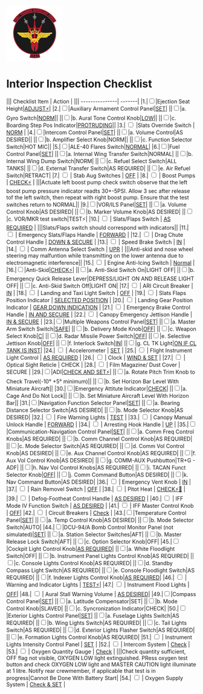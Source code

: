 ![JTAF Logo](../../../JTAF/img/Logo.png)

# **Interior Inspection Checklist**

||| Checklist Item | Action |
||| ---------------| -------|
|1.|<input type="checkbox">|Ejection Seat Height|[ADJUST⚡](../../../cockpit/pilot/stick_seat.md#seat-position)|
|2.|<input type="checkbox">|Auxiliary Armament Control Panel|[SET](../../../cockpit/pilot/left_console/aft_section.md#aft-section)|
||<input type="checkbox">|a. Gyro Switch|[NORM](../../../cockpit/pilot/left_console/aft_section.md#gyro-fast-erect-switch)||
||<input type="checkbox">|b. Aural Tone Control Knob|[LOW](../../../cockpit/pilot/left_console/aft_section.md#aural-tone-control)||
||<input type="checkbox">|c. Boarding Step Pos Indicator|[PROTRUDING](../../../cockpit/pilot/left_console/aft_section.md#boarding-steps-indicator)||
|3.|  <input type="checkbox">  |Slats Override Switch | [NORM](../../../cockpit/pilot/left_console/wall.md#slats-override-switch) |
|4.|<input type="checkbox">|Intercom Control Panel|[SET](../../../cockpit/pilot/left_console/aft_section.md#intercom-system-control-panel)|
||<input type="checkbox">|a. Volume Control|AS DESIRED||
||<input type="checkbox">|b. Amplifier Select Knob|NORM||
||<input type="checkbox">|c. Function Selector Switch|HOT MIC||
|5.|<input type="checkbox">|ALE-40 Flares Switch|[NORMAL](../../../systems/defensive_systems/countermeasures.md#flares-select-switch)|
|6.|<input type="checkbox">|Fuel Control Panel|[SET](../../../cockpit/pilot/left_console/center_section.md#fuel-control-panel)|
||<input type="checkbox">|a. Internal Wing Transfer Switch|NORMAL|
||<input type="checkbox">|b. Internal Wing Dump Switch|NORM|
||<input type="checkbox">|c. Refuel Select Switch|ALL TANKS|
||<input type="checkbox">|d. External Transfer Switch|AS REQUIRED|
||<input type="checkbox">|e. Air Refuel Switch|RETRACT|
|7.|  <input type="checkbox">  | Stab Aug Switches | [OFF](../../../cockpit/pilot/left_console/center_section.md#afcs-control-panel) |
|8.|  <input type="checkbox">  | Boost Pumps | [CHECK⚡](../../../cockpit/pilot/left_console/center_section.md#boost-pump-check-switches) |
|||Actuate left boost pump check switch observe that the left boost pump pressure indicator readts 30+-5PSI. Allow 3 sec after release tof the left switch, then repeat with right boost pump. Ensure that the test switches return to NORMAL||
|9.|<input type="checkbox">|VOR/ILS Panel|[SET](../../../cockpit/pilot/left_console/center_section.md#vorils-control-panel)|
||<input type="checkbox">|a. Volume Control Knob|AS DESIRED|
||<input type="checkbox">|b. Marker Volume Knob|AS DESIRED|
||<input type="checkbox">|c. VOR/MKR test switch|TEST⚡|
|10.|  <input type="checkbox">  | Slats/Flaps Switch | [AS REQUIRED](../../../cockpit/pilot/left_console/wall.md#slatsflaps-control-panel) |
|||Slats/Flaps switch should correspond with indicators||
|11.|  <input type="checkbox">  | Emergency Slats/Flaps Handle | [FORWARD](../../../cockpit/pilot/left_console/wall.md#emergency-slatsflaps-handle) |
|12.|  <input type="checkbox">  | Drag Chute Control Handle | [DOWN & SECURE](../../../cockpit/pilot/stick_seat.md#drag-chute-handle) |
|13.|  <input type="checkbox">  | Speed Brake Switch | [IN](../../../cockpit/pilot/left_console/front_section.md#speed-brake) |
|14.|  <input type="checkbox">  | Comm Antenna Select Switch | [UPR](../../../cockpit/pilot/left_console/front_section.md#communications-antenna-select-switch) |
|||Anti-skid and nose wheel steering may malfuntion while transmitting on the lower antenna due to electromagnetic interference||
|15.|  <input type="checkbox">  | Engine Anti-Icing Switch | [Normal](../../../cockpit/pilot/left_console/front_section.md#engine-anti-icing-switch) |
|16.|<input type="checkbox">|Anti-Skid|[CHECK⚡](../../../cockpit/pilot/left_console/front_section.md#anti-skid-switch)|
||<input type="checkbox">|a. Anti-Skid Switch On|LIGHT OFF|
||<input type="checkbox">|b. Emergency Quick Release Lever|DEPRESS/LIGHT ON AND RELEASE LIGHT OFF|
||<input type="checkbox">|c. Anti-Skid Switch Off|LIGHT ON|
|17.|  <input type="checkbox">  | ARI Circuit Breaker  | [IN](../../../cockpit/pilot/left_sub_panel.md#aileron-rudder-interconnect-ari-circuit-breaker) |
|18.|  <input type="checkbox">  | Landing and Taxi Light Switch | [OFF](../../../cockpit/pilot/left_sub_panel.md#landingtaxi-lights-switch) |
|19.|  <input type="checkbox">  | Slats Flaps Position Indicator | [SELECTED POSITION](../../../cockpit/pilot/left_sub_panel.md#slatsflaps-indicators) |
|20.|  <input type="checkbox">  | Landing Gear Position Indicator | [GEAR DOWN INDICATION](../../../cockpit/pilot/left_sub_panel.md#landing-gear-position-indicators) |
|21.|  <input type="checkbox">  | Emergency Brake Control Handle | [IN AND SECURE](../../../cockpit/pilot/left_sub_panel.md#emergency-brake-handle) |
|22.|  <input type="checkbox">  | Canopy Emergency Jettison Handle | [IN & SECURE](../../../cockpit/pilot/left_console/wall.md#emergency-canopy-jettison-handle) |
|23.|<input type="checkbox">|Multiple Weapons Control Panel|[SET](../../../cockpit/pilot/weapon_management.md)|
||<input type="checkbox">|a. Master Arm Switch Switch|[SAFE](../../../cockpit/pilot/weapon_management.md#master-arm-switch)|
||<input type="checkbox">|b. Delivery Mode Knob|[OFF](../../../cockpit/pilot/weapon_management.md#delivery-mode-knob)|
||<input type="checkbox">|c. Weapon Select Knob|[C](../../../cockpit/pilot/weapon_management.md#weapon-selector-knob)|
||<input type="checkbox">|d. Radar Missile Power Switch|[OFF](../../../cockpit/pilot/weapon_management.md#radar-missile-power-switch)|
||<input type="checkbox">|e. Selective Jettison Knob|[OFF](../../../cockpit/pilot/weapon_management.md#selective-jettison-control)|
||<input type="checkbox">|f. Interlock Switch|[IN](../../../cockpit/pilot/weapon_management.md#interlock-switch)|
||<input type="checkbox">|g. CL TK Light|[ON IF CL TANK IS INST](../../../cockpit/pilot/weapon_management.md#centerline-tank-aboard-light)|
|24.|  <input type="checkbox">  | Accelerometer | [SET](../../../cockpit/pilot/pedestal_group.md#accelerometer) |
|25.|  <input type="checkbox">  | Flight Instrument Light Control | [AS REQUIRED](../../../cockpit/pilot/weapon_management.md#flight-instrument-brightness-knob) |
|26.|  <input type="checkbox">  | Clock | [WIND & SET](../../../cockpit/pilot/left_sub_panel.md#8-day-clock) |
|27.|  <input type="checkbox">  | Optical Sight Reticle | CHECK |
|28.|  <input type="checkbox">  | Film Magazine/ Dust Cover | SECURE |
|29.|<input type="checkbox">|ADI|[CHECK AND SET⚡](../../../cockpit/pilot/flight_director_group.md#attitude-director-indicator)|
||<input type="checkbox">|a. Rotate Pitch Trim Knob to Check Travel(-10° +5° minimum)||
||<input type="checkbox">|b. Set Horizon Bar Level With Miniature Aircraft||
|30.|<input type="checkbox">|Emergency Attitute Indicator|[CHECK](../../../cockpit/pilot/flight_director_group.md#standby-attitude-indicator)|
||<input type="checkbox">|a. Cage And Do Not Lock||
||<input type="checkbox">|b. Set Miniature Aircraft Level With Horizon Bar||
|31.|<input type="checkbox">|Navigation Function Selector Panel|[SET](../../../cockpit/pilot/flight_director_group.md#navigation-function-selector-panel)|
||<input type="checkbox">|a. Bearing Distance Selector Switch|AS DESIRED|
||<input type="checkbox">|b. Mode Selector Knob|AS DESIRED|
|32.|  <input type="checkbox">  | Fire Warning Lights | [TEST](../../../cockpit/pilot/right_main_panel.md#fire-test-button) |
|33.|  <input type="checkbox">  | Canopy Manual Unlock Handle | [FORWARD](../../../cockpit/pilot/right_console/wall.md#canopy-manual-unlock-handle) |
|34.|  <input type="checkbox">  | Arresting Hook Handle | [UP](../../../cockpit/pilot/right_sub_panel.md#arresting-hook-control-handle) |
|35.|<input type="checkbox">|Communication-Navigation Control Panel|[SET](../../../cockpit/pilot/right_console/front_section.md#communication-control-panel)|
||<input type="checkbox">|a. Comm Freq Control Knobs|AS REQUIRED|
||<input type="checkbox">|b. Comm Channel Control Knob|AS REQUIRED|
||<input type="checkbox">|c. Mode Selector Switch|AS REQUIRED|
||<input type="checkbox">|d. Comm Vol Control Knob|AS DESIRED|
||<input type="checkbox">|e. Aux Channel Control Knob|AS REQUIRED|
||<input type="checkbox">|f. Aux Vol Control Knob|AS DESIRED|
||<input type="checkbox">|g. COMM-AUX Pushbutton|TR+G - ADF|
||<input type="checkbox">|h. Nav Vol Control Knobs|AS REQUIRED|
||<input type="checkbox">|i. TACAN Funct Selector Knob|[OFF](../../../cockpit/pilot/right_console/front_section.md#tacan-control-panel)|
||<input type="checkbox">|j. Comm Command Button|AS DESIRED|
||<input type="checkbox">|k. Nav Command Button|AS DESIRED|
|36.|  <input type="checkbox">  | Emergency Vent Knob | [IN](../../../cockpit/pilot/right_console/front_section.md#emergency-vent-handle) |
|37.|  <input type="checkbox">  | Rain Removel Switch | [OFF](../../../cockpit/pilot/right_console/front_section.md#utility-panel-right) |
|38.|  <input type="checkbox">  | Pitot Heat | [CHECK⚡🔧](../../../cockpit/pilot/right_console/front_section.md#utility-panel-right) |
|39.|  <input type="checkbox">  | Defog-Footheat Control Handle | [AS DESIRED](../../../cockpit/pilot/right_console/front_section.md#defogfoot-heat-lever) |
|40.|  <input type="checkbox">  | IFF Mode IV Function Switch | [AS DESIRED](../../../cockpit/pilot/right_console/center_section.md#iff-control-panel) |
|41.|  <input type="checkbox">  | IFF Master Control Knob | [OFF](../../../cockpit/pilot/right_console/center_section.md#iff-control-panel)|
|42.|  <input type="checkbox">  | Circuit Breakers | [Check](../../../cockpit/pilot/right_console/wall.md#circuit-breaker-panel) |
|43.|<input type="checkbox">|Temperature Control Panel|[SET](../../../cockpit/pilot/right_console/center_section.md#temperature-control)|
||<input type="checkbox">|a. Temp Control Knob|AS DESIRED|
||<input type="checkbox">|b. Mode Selector Switch|AUTO|
|44.|<input type="checkbox">|DCU-94/A Bomb Control Monitor Panel (not simulated)|[SET](../../../cockpit/pilot/right_console/center_section.md#dcu-94a-stores-control-monitor-panel)|
||<input type="checkbox">|a. Station Selector Switches|AFT|
||<input type="checkbox">|b. Master Release Lock Switch|AFT|
||<input type="checkbox">|c. Option Selector Knob|OFF|
|45.|<input type="checkbox">|Cockpit Light Control Knob|[AS REQUIRED](../../../cockpit/pilot/right_console/center_section.md#cockpit-lighting-control-panel)|
||<input type="checkbox">|a. White Floodlight Switch|OFF|
||<input type="checkbox">|b. Instrument Panel Lights Control Knob|AS REQUIRED|
||<input type="checkbox">|c. Console Lights Control Knob|AS REQUIRED|
||<input type="checkbox">|d. Standby Compass Light Switch|AS REQUIRED|
||<input type="checkbox">|e. Console Floodlight Switch|AS REQUIRED|
||<input type="checkbox">|f. Indexer Lights Control Knob|[AS REQUIRED](../../../cockpit/pilot/right_console/wall.md#formation-and-indexer-lights-control-panel)|
|46.|  <input type="checkbox">  | Warning and Indicator Lights | [TEST⚡](../../../cockpit/pilot/right_console/center_section.md#warning-light-test-switch)|
|47.|  <input type="checkbox">  | Instrument Flood Lights | [OFF](../../../cockpit/pilot/right_console/wall.md#instrument-flood)|
|48.|  <input type="checkbox">  | Aural Stall Warning Volume | [AS DESIRED](../../../cockpit/pilot/right_console/wall.md#stall-warning)|
|49.|<input type="checkbox">|Compass Control Panel|[SET](../../../cockpit/pilot/right_console/aft_section.md#compass-control-panel)|
||<input type="checkbox">|a. Latitude Compensator|SET|
||<input type="checkbox">|b. Mode Control Knob|SLAVED|
||<input type="checkbox">|c. Syncronization Indicator|CHECK|
|50.|<input type="checkbox">|Exterior Lights Control Panel|[SET](../../../cockpit/pilot/right_console/aft_section.md#exterior-lights-control-panel)|
||<input type="checkbox">|a. Fuselage Lights Switch|AS REQUIRED|
||<input type="checkbox">|b. Wing Lights Switch|AS REQUIRED|
||<input type="checkbox">|c. Tail Lights Switch|AS REQUIRED|
||<input type="checkbox">|d. Exterior Lights Flasher Switch|AS REQUIRED|
||<input type="checkbox">|e. Formation Lights Control Knob|AS REQUIRED|
|51.|  <input type="checkbox">  | Instrument Lights Intensity Control Panel | [SET](../../../cockpit/pilot/right_console/wall.md#flight-instrument-lights-intensity-panel) |
|52.|  <input type="checkbox">  | Intercom System | [Check](../../../cockpit/pilot/left_console/aft_section.md#intercom-system-control-panel) |
|53.|  <input type="checkbox">  | Oxygen Quantity Gauge | [Check](../../../cockpit/pilot/left_console/front_section.md#oxygen-regulator-and-oxygen-quantity-gauge) |
|||Check quantity sufficient, OFF flag not visible, OXYGEN LOW light extinguished. PRess oxygen test button and check OXYGEN LOW light and MASTER CAUTION light illuminate at 1 litre. Notify rear crewmember, if applicable that test is in progress|Cannot Be Done With Battery Start|
|54.|  <input type="checkbox">  | Oxygen Supply System | [Check & SET](../../../cockpit/pilot/left_console/front_section.md#oxygen-regulator-and-oxygen-quantity-gauge) |